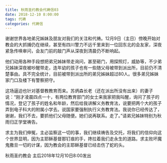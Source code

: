 ```yaml
---
title: 秋雨圣约教会代祷信03
date: 2018-12-10 8:00:00
tags: 代祷
categories: 代祷信
---
```

谢谢世界各地弟兄姊妹及朋友对我们的关注和代祷。12月9日（主日）傍晚开始对教会的大抓捕仍在继续，甚至有四川警力不远千里来到一位回东北的会友家，深夜紧急传唤审问，会友门前的敲门声从深夜到清晨仍不断响起。

他们动用各种手段想把弟兄姊妹带走询问，甚至砸门，用探照灯，威胁等，不少弟兄姊妹深夜被吵醒带走，连年幼的孩子也有一些随父母被带到派出所，目前仍不清楚事由。具不完全统计，目前被带到派出所的弟兄姊妹超过80人。很多弟兄姊妹家门口及楼下有警察把守。

这场逼迫也针对基督教教育而来。苏炳森长老（还在派出所没有出来）的妻子说：“刚才凌晨四点一十，有两位教育部门的女士来我家把我叫醒，询问了孩子的情况，登记了孩子的姓名和年龄，然后给我讲解义务教育法，说要把两个大的孩子弄到电子科大的附属小学去。说国家要强制执行义务教育法。我说你已经传达了，谢谢，我们不去，要抓他们父母随便。她们说再联系。走了。”请弟兄姊妹特别为秋雨归正学堂祷告。

求主为我们伸冤，主必监察这一切的事，我们继续祷告及交托，将我们的信仰向这个世界显明，因为主耶稣基督那钉痕的手，搀拉着我们走永生的道路。求主败坏魔鬼撒旦一切的计谋，因为教会的主耶稣基督已经击伤了蛇的头。

秋雨圣约教会
主后2018年12月10日8:00发出